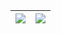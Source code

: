 | <a href="https://github.com/anuraghazra/github-readme-stats"><img align="center" src="https://github-readme-stats.vercel.app/api?username=lavclash75&show_icons=true&include_all_commits=true&theme=tokyonight&hide_border=true"  /></a> | <a href="https://github.com/anuraghazra/github-readme-stats"><img align="center" src="https://github-readme-stats.vercel.app/api/top-langs/?username=lavclash75&layout=compact&theme=tokyonight&hide_border=true" /></a> |
| ------------- | ------------- |